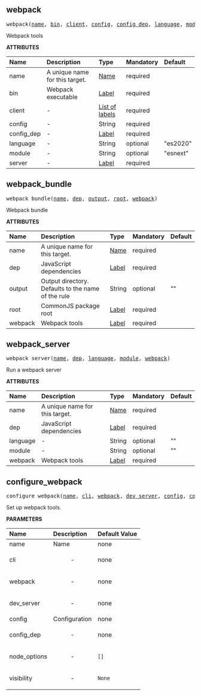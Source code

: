 <!-- Generated with Stardoc: http://skydoc.bazel.build -->

<a id="#webpack"></a>

## webpack

<pre>
webpack(<a href="#webpack-name">name</a>, <a href="#webpack-bin">bin</a>, <a href="#webpack-client">client</a>, <a href="#webpack-config">config</a>, <a href="#webpack-config_dep">config_dep</a>, <a href="#webpack-language">language</a>, <a href="#webpack-module">module</a>, <a href="#webpack-server">server</a>)
</pre>

Webpack tools

**ATTRIBUTES**

| Name                                      | Description                    | Type                                                                        | Mandatory | Default  |
| :---------------------------------------- | :----------------------------- | :-------------------------------------------------------------------------- | :-------- | :------- |
| <a id="webpack-name"></a>name             | A unique name for this target. | <a href="https://bazel.build/docs/build-ref.html#name">Name</a>             | required  |          |
| <a id="webpack-bin"></a>bin               | Webpack executable             | <a href="https://bazel.build/docs/build-ref.html#labels">Label</a>          | required  |          |
| <a id="webpack-client"></a>client         | -                              | <a href="https://bazel.build/docs/build-ref.html#labels">List of labels</a> | required  |          |
| <a id="webpack-config"></a>config         | -                              | String                                                                      | required  |          |
| <a id="webpack-config_dep"></a>config_dep | -                              | <a href="https://bazel.build/docs/build-ref.html#labels">Label</a>          | required  |          |
| <a id="webpack-language"></a>language     | -                              | String                                                                      | optional  | "es2020" |
| <a id="webpack-module"></a>module         | -                              | String                                                                      | optional  | "esnext" |
| <a id="webpack-server"></a>server         | -                              | <a href="https://bazel.build/docs/build-ref.html#labels">Label</a>          | required  |          |

<a id="#webpack_bundle"></a>

## webpack_bundle

<pre>
webpack_bundle(<a href="#webpack_bundle-name">name</a>, <a href="#webpack_bundle-dep">dep</a>, <a href="#webpack_bundle-output">output</a>, <a href="#webpack_bundle-root">root</a>, <a href="#webpack_bundle-webpack">webpack</a>)
</pre>

Webpack bundle

**ATTRIBUTES**

| Name                                       | Description                                        | Type                                                               | Mandatory | Default |
| :----------------------------------------- | :------------------------------------------------- | :----------------------------------------------------------------- | :-------- | :------ |
| <a id="webpack_bundle-name"></a>name       | A unique name for this target.                     | <a href="https://bazel.build/docs/build-ref.html#name">Name</a>    | required  |         |
| <a id="webpack_bundle-dep"></a>dep         | JavaScript dependencies                            | <a href="https://bazel.build/docs/build-ref.html#labels">Label</a> | required  |         |
| <a id="webpack_bundle-output"></a>output   | Output directory. Defaults to the name of the rule | String                                                             | optional  | ""      |
| <a id="webpack_bundle-root"></a>root       | CommonJS package root                              | <a href="https://bazel.build/docs/build-ref.html#labels">Label</a> | required  |         |
| <a id="webpack_bundle-webpack"></a>webpack | Webpack tools                                      | <a href="https://bazel.build/docs/build-ref.html#labels">Label</a> | required  |         |

<a id="#webpack_server"></a>

## webpack_server

<pre>
webpack_server(<a href="#webpack_server-name">name</a>, <a href="#webpack_server-dep">dep</a>, <a href="#webpack_server-language">language</a>, <a href="#webpack_server-module">module</a>, <a href="#webpack_server-webpack">webpack</a>)
</pre>

Run a webpack server

**ATTRIBUTES**

| Name                                         | Description                    | Type                                                               | Mandatory | Default |
| :------------------------------------------- | :----------------------------- | :----------------------------------------------------------------- | :-------- | :------ |
| <a id="webpack_server-name"></a>name         | A unique name for this target. | <a href="https://bazel.build/docs/build-ref.html#name">Name</a>    | required  |         |
| <a id="webpack_server-dep"></a>dep           | JavaScript dependencies        | <a href="https://bazel.build/docs/build-ref.html#labels">Label</a> | required  |         |
| <a id="webpack_server-language"></a>language | -                              | String                                                             | optional  | ""      |
| <a id="webpack_server-module"></a>module     | -                              | String                                                             | optional  | ""      |
| <a id="webpack_server-webpack"></a>webpack   | Webpack tools                  | <a href="https://bazel.build/docs/build-ref.html#labels">Label</a> | required  |         |

<a id="#configure_webpack"></a>

## configure_webpack

<pre>
configure_webpack(<a href="#configure_webpack-name">name</a>, <a href="#configure_webpack-cli">cli</a>, <a href="#configure_webpack-webpack">webpack</a>, <a href="#configure_webpack-dev_server">dev_server</a>, <a href="#configure_webpack-config">config</a>, <a href="#configure_webpack-config_dep">config_dep</a>, <a href="#configure_webpack-node_options">node_options</a>, <a href="#configure_webpack-visibility">visibility</a>)
</pre>

Set up webpack tools.

**PARAMETERS**

| Name                                                    | Description               | Default Value     |
| :------------------------------------------------------ | :------------------------ | :---------------- |
| <a id="configure_webpack-name"></a>name                 | Name                      | none              |
| <a id="configure_webpack-cli"></a>cli                   | <p align="center"> - </p> | none              |
| <a id="configure_webpack-webpack"></a>webpack           | <p align="center"> - </p> | none              |
| <a id="configure_webpack-dev_server"></a>dev_server     | <p align="center"> - </p> | none              |
| <a id="configure_webpack-config"></a>config             | Configuration             | none              |
| <a id="configure_webpack-config_dep"></a>config_dep     | <p align="center"> - </p> | none              |
| <a id="configure_webpack-node_options"></a>node_options | <p align="center"> - </p> | <code>[]</code>   |
| <a id="configure_webpack-visibility"></a>visibility     | <p align="center"> - </p> | <code>None</code> |
